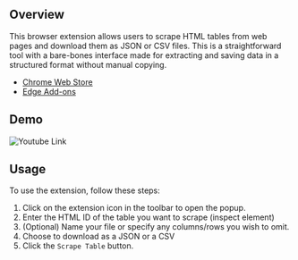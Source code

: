 ## Overview
This browser extension allows users to scrape HTML tables from web pages and download them as JSON or CSV files. This is a straightforward tool with a bare-bones interface made for extracting and saving data in a structured format without manual copying.

- [Chrome Web Store](https://chrome.google.com/webstore/detail/your-extension-id)
- [Edge Add-ons](https://chrome.google.com/webstore/detail/your-extension-id)

## Demo
![Youtube Link](https://youtu.be/RdgM5jlZJ4E)

## Usage
To use the extension, follow these steps:
1. Click on the extension icon in the toolbar to open the popup.
2. Enter the HTML ID of the table you want to scrape (inspect element)
3. (Optional) Name your file or specify any columns/rows you wish to omit.
4. Choose to download as a JSON or a CSV
5. Click the `Scrape Table` button.


